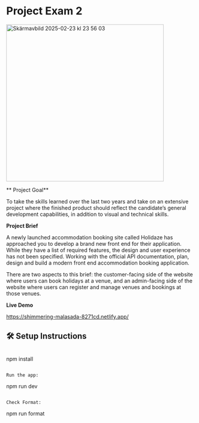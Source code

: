 # Project Exam 2
<img width="420" alt="Skärmavbild 2025-02-23 kl  23 56 03" src="https://github.com/user-attachments/assets/6d58c420-ca22-40dd-b119-2a4532784018" />

** Project Goal**

To take the skills learned over the last two years and take on an extensive project where the finished product should reflect the candidate’s general development capabilities, in addition to visual and technical skills.

**Project Brief**

A newly launched accommodation booking site called Holidaze has approached you to develop a brand new front end for their application. While they have a list of required features, the design and user experience has not been specified. Working with the official API documentation, plan, design and build a modern front end accommodation booking application.

There are two aspects to this brief: the customer-facing side of the website where users can book holidays at a venue, and an admin-facing side of the website where users can register and manage venues and bookings at those venues.

**Live Demo**

https://shimmering-malasada-8271cd.netlify.app/

## 🛠️ **Setup Instructions**

```bash https://github.com/FredrikMohag/noroff-fed-pe2.git


```
npm install
```

Run the app:

```
npm run dev
```

Check Format:

```
npm run format
```
